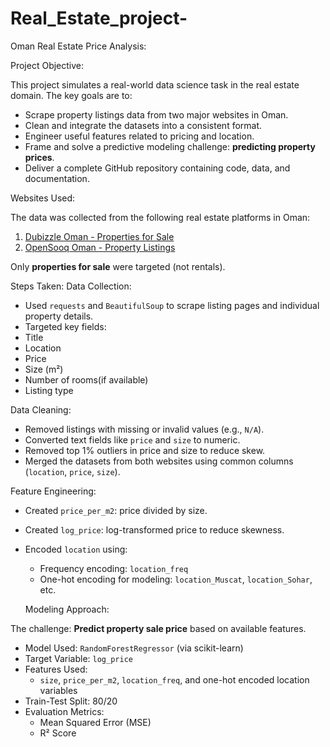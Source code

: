 # Real_Estate_project-
 Oman Real Estate Price Analysis:

 Project Objective:

This project simulates a real-world data science task in the real estate domain. The key goals are to:

- Scrape property listings data from two major websites in Oman.
- Clean and integrate the datasets into a consistent format.
- Engineer useful features related to pricing and location.
- Frame and solve a predictive modeling challenge: **predicting property prices**.
- Deliver a complete GitHub repository containing code, data, and documentation.

Websites Used:

The data was collected from the following real estate platforms in Oman:

1. [Dubizzle Oman - Properties for Sale](https://www.dubizzle.com.om/en/properties/)
2. [OpenSooq Oman - Property Listings](https://om.opensooq.com/en/property)

Only **properties for sale** were targeted (not rentals).




 Steps Taken:
 Data Collection:
- Used `requests` and `BeautifulSoup` to scrape listing pages and individual property details.
- Targeted key fields:
-	Title
-	Location
-	Price
-	Size (m²)
-	Number of rooms(if available)
-	Listing type

 Data Cleaning:
- Removed listings with missing or invalid values (e.g., `N/A`).
- Converted text fields like `price` and `size` to numeric.
- Removed top 1% outliers in price and size to reduce skew.
- Merged the datasets from both websites using common columns (`location`, `price`, `size`).

Feature Engineering:
- Created `price_per_m2`: price divided by size.
- Created `log_price`: log-transformed price to reduce skewness.
- Encoded `location` using:
  - Frequency encoding: `location_freq`
  - One-hot encoding for modeling: `location_Muscat`, `location_Sohar`, etc.



  Modeling Approach:

The challenge: **Predict property sale price** based on available features.

- Model Used: `RandomForestRegressor` (via scikit-learn)
- Target Variable: `log_price`
- Features Used:
  - `size`, `price_per_m2`, `location_freq`, and one-hot encoded location variables
- Train-Test Split: 80/20
- Evaluation Metrics:
  - Mean Squared Error (MSE)
  - R² Score
